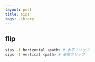```yaml
---
layout: post
title: sips
tags: Library
---
```


## flip
```bash
sips -f horizontal <path> # 水平フリップ
sips -f vertical <path> # 垂直フリップ
```